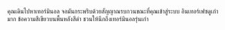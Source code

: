 คุณเดินไปหาเทอร์มินอล จอมันกระพริบด้วยสัญญาณรบกวนขณะที่คุณเข้าสู่ระบบ อินเทอร์เฟซดูเก่ามาก ข้อความสีเขียวบนพื้นหลังสีดำ ชวนให้นึกถึงเทอร์มินอลรุ่นเก่า
